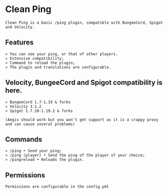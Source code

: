 # Clean Ping

```
Clean Ping is a basic /ping plugin, compatible with BungeeCord, Spigot and Velocity.
```

## Features
```
» You can see your ping, or that of other players.
» Extensive compatibility;
» Command to reload the plugin;
» The plugin and translations are configurable.
```

## Velocity, BungeeCord and Spigot compatibility is here.
```
» BungeeCord 1.7-1.19 & forks
» Velocity 3.1.2
» Spigot 1.7.10-1.19.2 & forks

(Aegis should work but you won't get support as it is a crappy proxy and can cause several problems)
```

## Commands
```
» /ping • Send your ping;
» /ping (player) • Send the ping of the player of your choice;
» /pingreload • Reloads the plugin.
```

## Permissions
```
Permissions are configurable in the config.yml
```
 
